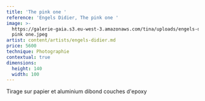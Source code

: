 ```yaml
---
title: 'The pink one '
reference: 'Engels Didier, The pink one '
image: >-
  https://galerie-gaia.s3.eu-west-3.amazonaws.com/tina/uploads/engels-didier/galerie-gaia-didier-engels-the
  pink one.jpeg
artist: content/artists/engels-didier.md
price: 5600
technique: Photographie
contextual: true
dimensions:
  height: 140
  width: 100
---
```


Tirage sur papier et aluminium dibond couches d'epoxy
